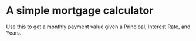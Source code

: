 # A simple mortgage calculator
Use this to get a monthly payment value given a Principal, Interest Rate, and Years.
